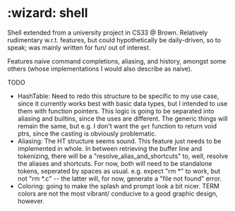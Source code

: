 # :wizard: shell

Shell extended from a university project in CS33 @ Brown.
Relatively rudimentary w.r.t. features, but could hypothetically 
be daily-driven, so to speak; was mainly written for fun/ out of interest.

Features naive command completions, aliasing, and history, amongst some 
others (whose implementations I would also describe as naive). 


TODO

- HashTable: Need to redo this structure to be specific to my use case, since it currently works
    best with basic data types, but I intended to use them with function pointers. This logic is 
    going to be separated into aliasing and builtins, since the uses are different. The generic 
    things will remain the same, but e.g. I don't want the `get` function to return void ptrs, since
    the casting is obviously problematic.
- Aliasing: The HT structure seems sound. This feature just needs to be implemented in whole.
    In between retrieving the buffer line and tokenizing, there will be a
    "resolve_alias_and_shortcuts" to, well, resolve the aliases and shortcuts. For now, both
    will need to be standalone tokens, seperated by spaces as usual.
    e.g. expect "rm *" to work, but not "rm *.c" -- the latter will, for now, generate a "file
    not found" error. 
 - Coloring: going to make the splash and prompt look a bit nicer. TERM colors are not the most
     vibrant/ conducive to a good graphic design, however.
